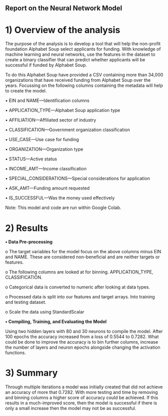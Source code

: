 ## Report on the Neural Network Model

# 1)	Overview of the analysis

The purpose of the analysis is to develop a tool that will help the non-profit foundation Alphabet Soup select applicants for funding. With knowledge of machine learning and neural networks, use the features in the dataset to create a binary classifier that can predict whether applicants will be successful if funded by Alphabet Soup.

To do this Alphabet Soup have provided a CSV containing more than 34,000 organizations that have received funding from Alphabet Soup over the years. Focussing on the following columns containing the metadata will help to create the model.

•	EIN and NAME—Identification columns

•	APPLICATION_TYPE—Alphabet Soup application type

•	AFFILIATION—Affiliated sector of industry

•	CLASSIFICATION—Government organization classification

•	USE_CASE—Use case for funding

•	ORGANIZATION—Organization type

•	STATUS—Active status

•	INCOME_AMT—Income classification

•	SPECIAL_CONSIDERATIONS—Special considerations for application

•	ASK_AMT—Funding amount requested

•	IS_SUCCESSFUL—Was the money used effectively

Note: This model and code are run within Google Colab.

# 2)	Results

**•	Data Pre-processing**

o	The target variables for the model focus on the above columns minus EIN and NAME. These are considered non-beneficial and are neither targets or features.

o	The following columns are looked at for binning. APPLICATION_TYPE, CLASSIFICATION.

o	Categorical data is converted to numeric after looking at data types.

o	Processed data is split into our features and target arrays. Into training and testing dataset.

o	Scale the data using StandardScalar

**•	Compiling, Training, and Evaluating the Model**

Using two hidden layers with 80 and 30 neurons to compile the model. After 100 epochs the accuracy increased from a loss of 0.5544 to 0.7282. 
What could be done to improve the accuracy is to bin further columns, increase the number of layers and neuron epochs alongside changing the activation functions.

# 3)	Summary
Through multiple iterations a model was initially created that did not achieve an accuracy of more that 0.7282. With more testing and time by removing and binning columns a higher score of accuracy could be achieved. If this results in a much-improved score, then the model is successful if there is only a small increase then the model may not be as successful.
